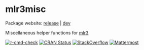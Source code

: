 # mlr3misc

Package website: [release](https://mlr3misc.mlr-org.com/) | [dev](https://mlr3misc.mlr-org.com/dev/)

Miscellaneous helper functions for [mlr3](https://mlr3.mlr-org.com).

<!-- badges: start -->
[![r-cmd-check](https://github.com/mlr-org/mlr3misc/actions/workflows/r-cmd-check.yml/badge.svg)](https://github.com/mlr-org/mlr3misc/actions/workflows/r-cmd-check.yml)
[![CRAN Status](https://www.r-pkg.org/badges/version-ago/mlr3misc)](https://cran.r-project.org/package=mlr3misc)
[![StackOverflow](https://img.shields.io/badge/stackoverflow-mlr3-orange.svg)](https://stackoverflow.com/questions/tagged/mlr3)
[![Mattermost](https://img.shields.io/badge/chat-mattermost-orange.svg)](https://lmmisld-lmu-stats-slds.srv.mwn.de/mlr_invite/)
<!-- badges: end -->

